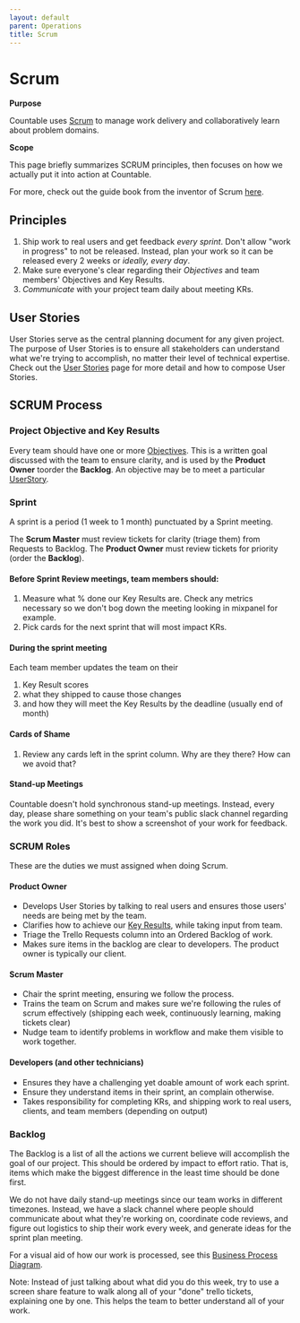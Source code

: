 ```yaml
---
layout: default
parent: Operations
title: Scrum
---
```


# Scrum

**Purpose**

Countable uses
[Scrum](https://en.wikipedia.org/wiki/Scrum_\(software_development\)) to
manage work delivery and collaboratively learn about problem domains.

**Scope**

This page briefly summarizes SCRUM principles, then focuses on how we
actually put it into action at Countable.

For more, check out the guide book from the inventor of Scrum
[here](https://www.scrumguides.org/scrum-guide).

## Principles

1.  Ship work to real users and get feedback *every sprint*. Don't allow
    "work in progress" to not be released. Instead, plan your work so it
    can be released every 2 weeks or *ideally, every day*.
2.  Make sure everyone's clear regarding their *Objectives* and team
    members' Objectives and Key Results.
3.  *Communicate* with your project team daily about meeting KRs.

## User Stories

User Stories serve as the central planning document for any given
project. The purpose of User Stories is to ensure all stakeholders can
understand what we're trying to accomplish, no matter their level of
technical expertise. Check out the [User Stories](../operations/USER_STORIES) page for more detail and how
to compose User Stories.

## SCRUM Process

### Project Objective and Key Results

Every team should have one or more [Objectives](../operations/OKRS). This is a written goal discussed with the team to ensure clarity, and is used by the **Product Owner** toorder the **Backlog**. An objective may be to meet a  particular [UserStory](../operations/USER_STORIES).
 
### Sprint

A sprint is a period (1 week to 1 month) punctuated by a Sprint meeting.

The **Scrum Master** must review tickets for clarity (triage them) from
Requests to Backlog. The **Product Owner** must review tickets for
priority (order the **Backlog**).

#### Before Sprint Review meetings, team members should:

1.  Measure what % done our Key Results are. Check any metrics necessary
    so we don't bog down the meeting looking in mixpanel for example.
2.  Pick cards for the next sprint that will most impact KRs.

#### During the sprint meeting

Each team member updates the team on their

1.  Key Result scores
2.  what they shipped to cause those changes
3.  and how they will meet the Key Results by the deadline (usually end
    of month)

#### Cards of Shame

1.  Review any cards left in the sprint column. Why are they there? How
    can we avoid that?

#### Stand-up Meetings

Countable doesn't hold synchronous stand-up meetings. Instead, every
day, please share something on your team's public slack channel
regarding the work you did. It's best to show a screenshot of your work
for feedback.

### SCRUM Roles

These are the duties we must assigned when doing Scrum.

#### Product Owner

  - Develops User Stories by talking to real users and ensures those
    users' needs are being met by the team.
  - Clarifies how to achieve our [Key Results](../operations/OKRS),
    while taking input from team.
  - Triage the Trello Requests column into an Ordered Backlog of work.
  - Makes sure items in the backlog are clear to developers. The product
    owner is typically our client.

#### Scrum Master

  - Chair the sprint meeting, ensuring we follow the process.
  - Trains the team on Scrum and makes sure we're following the rules of
    scrum effectively (shipping each week, continuously learning, making
    tickets clear)
  - Nudge team to identify problems in workflow and make them visible to
    work together.

#### Developers (and other technicians)

  - Ensures they have a challenging yet doable amount of work each
    sprint.
  - Ensure they understand items in their sprint, an complain otherwise.
  - Takes responsibility for completing KRs, and shipping work to real
    users, clients, and team members (depending on output)

### Backlog

The Backlog is a list of all the actions we current believe will
accomplish the goal of our project. This should be ordered by impact to
effort ratio. That is, items which make the biggest difference in the
least time should be done first.

We do not have daily stand-up meetings since our team works in different
timezones. Instead, we have a slack channel where people should
communicate about what they're working on, coordinate code reviews, and
figure out logistics to ship their work every week, and generate ideas
for the sprint plan meeting.

For a visual aid of how our work is processed, see this [Business Process Diagram](https://drive.google.com/open?id=1VrniT1lRqVu9sJr0ZMK1aQLnFwEuFIQD).

Note: Instead of just talking about what did you do this week, try to
use a screen share feature to walk along all of your "done" trello
tickets, explaining one by one. This helps the team to better understand
all of your work.
